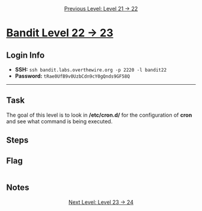 <p align="center">
<a href="level-21→22.md">Previous Level: Level 21 → 22</a>
</p>

# [Bandit Level 22 → 23](https://overthewire.org/wargames/bandit/bandit23.html)

## Login Info
- **SSH:** `ssh bandit.labs.overthewire.org -p 2220 -l bandit22`
- **Password:** `tRae0UfB9v0UzbCdn9cY0gQnds9GF58Q`

---

## Task 
The goal of this level is to look in **/etc/cron.d/** for the configuration of **cron** and see what command is being executed.


## Steps

## Flag
```bash
```

## Notes



<p align="center">
<a href="level-23→24.md">Next Level: Level 23 → 24</a>
</p>


